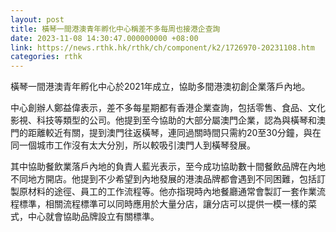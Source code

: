 ```yaml
---
layout: post
title: 橫琴一間港澳青年孵化中心稱差不多每周也接港企查詢
date: 2023-11-08 14:30:47.000000000 +08:00
link: https://news.rthk.hk/rthk/ch/component/k2/1726970-20231108.htm
categories: rthk
---
```


橫琴一間港澳青年孵化中心於2021年成立，協助多間港澳初創企業落戶內地。

中心創辦人鄭益偉表示，差不多每星期都有香港企業查詢，包括零售、食品、文化影視、科技等類型的公司。他提到至今協助的大部分屬澳門企業，認為與橫琴和澳門的距離較近有關，提到澳門往返橫琴，連同過關時間只需約20至30分鐘，與在同一個城市工作沒有太大分別，所以較吸引澳門人到橫琴發展。

其中協助餐飲業落戶內地的負責人藍光表示，至今成功協助數十間餐飲品牌在內地不同地方開店。他提到不少希望到內地發展的港澳品牌都會遇到不同困難，包括訂製原材料的途徑、員工的工作流程等。他亦指現時內地餐廳通常會製訂一套作業流程標準，相關流程標準可以同時應用於大量分店，讓分店可以提供一模一樣的菜式，中心就會協助品牌設立有關標準。
